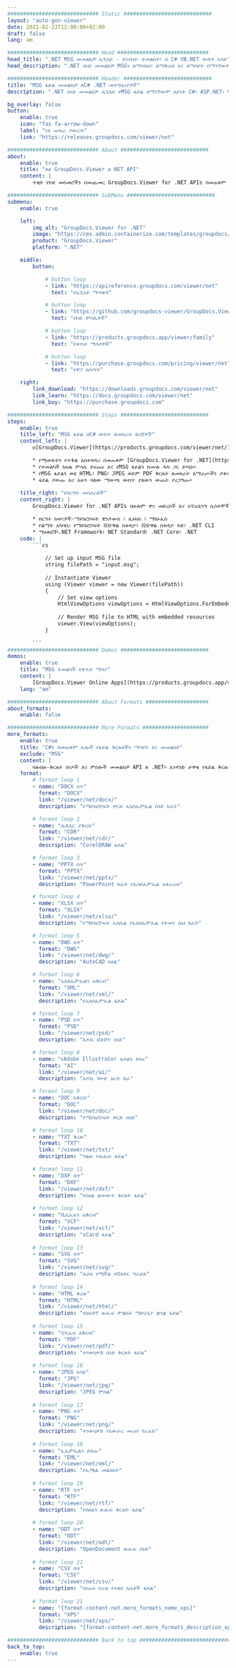 ```yaml
---
############################# Static ############################
layout: "auto-gen-viewer"
date: 2022-02-23T12:00:00+02:00
draft: false
lang: am

############################# Head #############################
head_title: ".NET MSG መመልከቻ ኤፒአይ - አንብብ፣ ተመልከት፣ በ C# VB.NET ውስጥ አሳይ"
head_description: ".NET ሰነድ መመልከቻ MSGን ለማንበብ፣ ለማቅረብ እና ለማሳየት በማንኛውም የC#፣ ASP.NET፣ VB.NET እና .NET Core መተግበሪያዎች።"

############################# Header ############################
title: "MSG ፋይል መመልከቻ ለC# .NET መተግበሪያዎች" 
description: ".NET ሰነድ መመልከቻ ኤፒአይ የMSG ፋይል በማንኛውም አይነት C#፣ ASP.NET፣ VB.NET እና .NET Core አፕሊኬሽኖች ለማንበብ፣ ለማቅረብ እና ለማሳየት። የተቀረጹትን ፋይሎች በ HTML5፣ ፒዲኤፍ ወይም ጥቂት የኮዱ መስመሮችን በመጠቀም በእውነተኛ ቅርጸት እና አቀማመጥ ይመልከቱ።" 

bg_overlay: false
button:
    enable: true
    icon: "fas fa-arrow-down"
    label: "ነጻ ሙከራ ያውርዱ"
    link: "https://releases.groupdocs.com/viewer/net"

############################# About ############################
about:
    enable: true
    title: "ስለ GroupDocs.Viewer ለ NET API" 
    content: |
        ጥቂት የኮድ መስመሮችን በመጨመር GroupDocs.Viewer for .NET APIs በመጠቀም 190+ ታዋቂ የሰነድ ቅርጸቶችን በእርስዎ .NET መተግበሪያዎች ማየት ይጀምሩ። ገንቢዎች PDF፣ Word Processing፣ Excel Spreadsheet፣ Presentation፣ Visio፣ Project፣ Outlook እና ሌሎች ብዙ ታዋቂ የሰነድ ቅርጸቶችን በኤችቲኤምኤል5፣ በምስል ወይም በፒዲኤፍ ሁነታዎች በቀላሉ ማሳየት ይችላሉ። የሰነዱ አተረጓጎም ፈጣን ነው፣ ከዋናው ምንጭ ፋይል ጋር ተመሳሳይ ነው፣ እና ተጨማሪ ሶፍትዌሮችን ወይም ሌሎች ውጫዊ ቤተ-መጻሕፍትን መጫን አያስፈልገውም።

############################# SubMenu ############################
submenu:
    enable: true

    left:
        img_alt: "GroupDocs.Viewer for .NET"
        image: "https://cms.admin.containerize.com/templates/groupdocs/images/product-logos/90x90-noborder/groupdocs-viewer-net.png"
        product: "GroupDocs.Viewer"
        platform: ".NET"

    middle:
        button:

            # button loop
            - link: "https://apireference.groupdocs.com/viewer/net"
              text: "የኤፒአይ ማጣቀሻ"

            # button loop
            - link: "https://github.com/groupdocs-viewer/GroupDocs.Viewer-for-.NET"
              text: "የኮድ ምሳሌዎች"

            # button loop
            - link: "https://products.groupdocs.app/viewer/family"
              text: "የቀጥታ ማሳያዎች"

            # button loop
            - link: "https://purchase.groupdocs.com/pricing/viewer/net"
              text: "የዋጋ አሰጣጥ"

    right:
        link_download: "https://downloads.groupdocs.com/viewer/net"
        link_learn: "https://docs.groupdocs.com/viewer/net"
        link_buy: "https://purchase.groupdocs.com"

############################# Steps ############################
steps:
    enable: true
    title_left: "MSG ፋይል በC# ውስጥ ለመስራት ደረጃዎች" 
    content_left: |
        በ[GroupDocs.Viewer](https://products.groupdocs.com/viewer/net/) MSGን ወደ HTML፣ JPEG፣ PNG ወይም PDF በጥቂት እርምጃዎች ማቅረብ ትችላለህ።

        * የሚወዱትን የጥቅል አስተዳዳሪ በመጠቀም [GroupDocs.Viewer for .NET](https://www.nuget.org/packages/groupdocs.viewer) ጫን። 
        * የተመልካች ክፍል ምሳሌ ይፍጠሩ እና የMSG ፋይልን ከሙሉ ዱካ ጋር ይጫኑ። 
        * የMSG ፋይልን ወደ HTML፣ PNG፣ JPEG ወይም PDF ቅርጸት ለመስራት አማራጮችን ያቀናብሩ። 
        * ፋይል ያውጡ እና አሁን ባለው ማውጫ ውስጥ ያለውን ውጤት ያረጋግጡ። 
        
    title_right: "የስርዓት መስፈርቶች" 
    content_right: |
        GroupDocs.Viewer for .NET APIs በሁሉም ዋና መድረኮች እና ኦፕሬቲንግ ሲስተሞች ላይ ይደገፋሉ። ከዚህ በታች ያለውን ኮድ ከመተግበሩ በፊት፣ እባክዎ በስርዓትዎ ላይ የሚከተሉት ቅድመ ሁኔታዎች እንዳሉዎት ያረጋግጡ።

        * ስርዓተ ክወናዎች-ማይክሮሶፍት ዊንዶውስ ፣ ሊኑክስ ፣ ማክኦኤስ 
        * የልማት አካባቢ፡ የማይክሮሶፍት ቪዥዋል ስቱዲዮ፣ ቪዥዋል ስቱዲዮ ኮድ፣ .NET CLI 
        * ማዕቀፎች፡.NET Framework፣ NET Standard፣ .NET Core፣ .NET 
    code: |
        ```cs
                        
            // Set up input MSG file
            string filePath = "input.msg";
        
            // Instantiate Viewer
            using (Viewer viewer = new Viewer(filePath))
            {
            	// Set view options 
            	HtmlViewOptions viewOptions = HtmlViewOptions.ForEmbeddedResources();
                    
            	// Render MSG file to HTML with embedded resources
            	viewer.View(viewOptions);
            }
             
        ```
############################# Demos ############################
demos:
    enable: true
    title: "MSG ተመልካች የቀጥታ ማሳያ"
    content: |
        [GroupDocs.Viewer Online Apps](https://products.groupdocs.app/viewer/msg) ድህረ ገጽን በመጎብኘት የMSG ፋይልን አሁን ይመልከቱ።
    lang: "am"

############################# About Formats ####################
about_formats:
    enable: false

############################# More Formats #####################
more_formats:
    enable: true
    title: "C#ን በመጠቀም ሌሎች የፋይል ቅርጸቶችን ማሳየት እና መመልከት"
    exclude: "MSG"
    content: |
        ባለብዙ-ቅርጸት ሰነዶች እና ምስሎች መመልከቻ API ለ .NET። አንዳንድ ታዋቂ የፋይል ቅርጸቶችን ያለምንም ውጫዊ ተመልካቾች ይመልከቱ።
    format: 
        # format loop 1
        - name: "DOCX ስጥ"
          format: "DOCX"
          link: "/viewer/net/docx/"
          description: "የማይክሮሶፍት ዎርድ ኤክስኤምኤል ሰነድ ክፈት" 

        # format loop 2
        - name: "ሲዲአር ያቅርቡ" 
          format: "CDR"
          link: "/viewer/net/cdr/"
          description: "CorelDRAW ፋይል" 

        # format loop 3
        - name: "PPTX ስጥ"
          format: "PPTX"
          link: "/viewer/net/pptx/"
          description: "PowerPoint ክፈት የኤክስኤምኤል አቀራረብ" 

        # format loop 4
        - name: "XLSX ስጥ"
          format: "XLSX"
          link: "/viewer/net/xlsx/"
          description: "የማይክሮሶፍት ኤክሴል የኤክስኤምኤል የተመን ሉህ ክፈት" 

        # format loop 5
        - name: "DWG ስጥ"
          format: "DWG"
          link: "/viewer/net/dwg/"
          description: "AutoCAD ስዕል"

        # format loop 6
        - name: "ኤክስኤምኤልን አቅርብ"
          format: "XML"
          link: "/viewer/net/xml/"
          description: "የኤክስኤምኤል ፋይል"

        # format loop 7
        - name: "PSD ስጥ"
          format: "PSD"
          link: "/viewer/net/psd/"
          description: "አዶቤ ፎቶሾፕ ሰነድ"

        # format loop 8
        - name: "የAdobe Illustrator ፋይልን ይስሩ"
          format: "AI"
          link: "/viewer/net/ai/"
          description: "አዶቤ ገላጭ አርት ስራ"

        # format loop 9
        - name: "DOC አቅርቡ"
          format: "DOC"
          link: "/viewer/net/doc/"
          description: "የማይክሮሶፍት ዎርድ ሰነድ" 

        # format loop 10
        - name: "TXT ቅረጽ" 
          format: "TXT"
          link: "/viewer/net/txt/"
          description: "ግልጽ የጽሑፍ ፋይል" 

        # format loop 11
        - name: "DXF ስጥ" 
          format: "DXF"
          link: "/viewer/net/dxf/"
          description: "የስዕል ልውውጥ ቅርጸት ፋይል"  
          
        # format loop 12
        - name: "ቪሲኤፍን አቅርብ"
          format: "VCF"
          link: "/viewer/net/vcf/"
          description: "vCard ፋይል"  
              
        # format loop 13
        - name: "SVG ስጥ"
          format: "SVG"
          link: "/viewer/net/svg/"
          description: "ሊሰላ የሚችል የቬክተር ግራፊክ" 
          
        # format loop 14
        - name: "HTML ቅረጽ"
          format: "HTML"
          link: "/viewer/net/html/"
          description: "የከፍተኛ ጽሑፍ ምልክት ማድረጊያ ቋንቋ ፋይል" 
          
        # format loop 15
        - name: "ፒዲኤፍ አቅርብ"
          format: "PDF"
          link: "/viewer/net/pdf/"
          description: "ተንቀሳቃሽ ሰነድ ቅርጸት ፋይል"
          
        # format loop 16
        - name: "JPEG አሳይ"
          format: "JPG"
          link: "/viewer/net/jpg/"
          description: "JPEG ምስል"
          
        # format loop 17
        - name: "PNG ስጥ"
          format: "PNG"
          link: "/viewer/net/png/"
          description: "ተንቀሳቃሽ የአውታረ መረብ ግራፊክ" 
          
        # format loop 18
        - name: "ኢኤምኤልን ይስጡ"
          format: "EML"
          link: "/viewer/net/eml/"
          description: "የኢሜል መልእክት" 
          
        # format loop 19
        - name: "RTF ስጥ"
          format: "RTF"
          link: "/viewer/net/rtf/"
          description: "የበለጸገ ጽሑፍ ቅርጸት ፋይል" 
          
        # format loop 20
        - name: "ODT ስጥ"
          format: "ODT"
          link: "/viewer/net/odt/"
          description: "OpenDocument ጽሑፍ ሰነድ" 
          
        # format loop 21
        - name: "CSV ስጥ"
          format: "CSV"
          link: "/viewer/net/csv/"
          description: "በነጠላ ሰረዝ የተለዩ እሴቶች ፋይል" 
          
        # format loop 21
        - name: "{format-content-net.more_formats_name_xps}"
          format: "XPS"
          link: "/viewer/net/xps/"
          description: "{format-content-net.more_formats_description_xps}" 

############################# Back to top ###############################
back_to_top:
    enable: true
---
```


